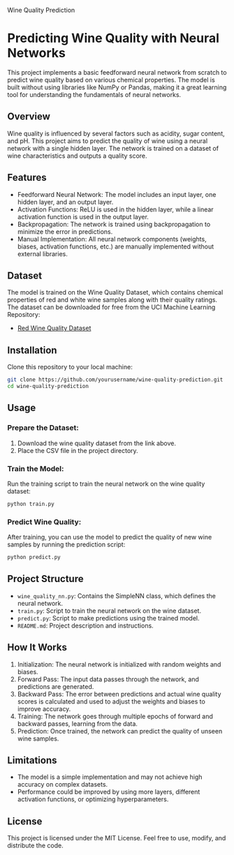 Wine Quality Prediction
# Predicting Wine Quality with Neural Networks

This project implements a basic feedforward neural network from scratch to predict wine quality based on various chemical properties. The model is built without using libraries like NumPy or Pandas, making it a great learning tool for understanding the fundamentals of neural networks.

## Overview
Wine quality is influenced by several factors such as acidity, sugar content, and pH. This project aims to predict the quality of wine using a neural network with a single hidden layer. The network is trained on a dataset of wine characteristics and outputs a quality score.

## Features
- Feedforward Neural Network: The model includes an input layer, one hidden layer, and an output layer.
- Activation Functions: ReLU is used in the hidden layer, while a linear activation function is used in the output layer.
- Backpropagation: The network is trained using backpropagation to minimize the error in predictions.
- Manual Implementation: All neural network components (weights, biases, activation functions, etc.) are manually implemented without external libraries.

## Dataset
The model is trained on the Wine Quality Dataset, which contains chemical properties of red and white wine samples along with their quality ratings. The dataset can be downloaded for free from the UCI Machine Learning Repository:

- [Red Wine Quality Dataset](https://archive.ics.uci.edu/ml/datasets/wine+quality)

## Installation
Clone this repository to your local machine:

```bash
git clone https://github.com/yourusername/wine-quality-prediction.git
cd wine-quality-prediction
```

## Usage
### Prepare the Dataset:
1. Download the wine quality dataset from the link above.
2. Place the CSV file in the project directory.

### Train the Model:
Run the training script to train the neural network on the wine quality dataset:

```bash
python train.py
```

### Predict Wine Quality:
After training, you can use the model to predict the quality of new wine samples by running the prediction script:

```bash
python predict.py
```

## Project Structure
- `wine_quality_nn.py`: Contains the SimpleNN class, which defines the neural network.
- `train.py`: Script to train the neural network on the wine dataset.
- `predict.py`: Script to make predictions using the trained model.
- `README.md`: Project description and instructions.

## How It Works
1. Initialization: The neural network is initialized with random weights and biases.
2. Forward Pass: The input data passes through the network, and predictions are generated.
3. Backward Pass: The error between predictions and actual wine quality scores is calculated and used to adjust the weights and biases to improve accuracy.
4. Training: The network goes through multiple epochs of forward and backward passes, learning from the data.
5. Prediction: Once trained, the network can predict the quality of unseen wine samples.

## Limitations
- The model is a simple implementation and may not achieve high accuracy on complex datasets.
- Performance could be improved by using more layers, different activation functions, or optimizing hyperparameters.

## License
This project is licensed under the MIT License. Feel free to use, modify, and distribute the code.

